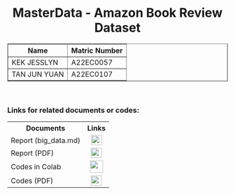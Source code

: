 <h1 align="center"> 
  MasterData - Amazon Book Review Dataset
  <br>
</h1>

<table border="solid" align="center">
  <tr>
    <th>Name</th>
    <th>Matric Number</th>
  </tr>
  <tr>
    <td>KEK JESSLYN</td>
    <td>A22EC0057</td>
  </tr>
  <tr>
    <td>TAN JUN YUAN</td>
    <td>A22EC0107</td>
  </tr>
</table>

<br>

### Links for related documents or codes:
<table>
  <tr>
    <th>Documents</th>
    <th>Links</th>
  </tr>
  <tr>
    <td>Report (big_data.md)</td>
    <td align="center">
      <a href="2425/assignment/A2/bdm/MasterData/big_data.md"><img src="https://github.com/user-attachments/assets/2e0abbaa-3b7f-450f-92f6-41fd0e6e4dad" width=24px height=23px></a>
    </td>
  </tr>
  <tr>
    <td>Report (PDF)</td>
    <td align="center">
      <a href="2425/assignment/A2/bdm/MasterData/MasterData_Report.pdf"><img src="https://github.com/user-attachments/assets/fc7537be-11d2-483a-8503-e26e925eab68" width=25px height=23px></a>
    </td>
  </tr>
  <tr>
    <td>Codes in Colab</td>
    <td align="center">
      <a href="https://colab.research.google.com/drive/1iOuh4RfTRTRovZAPjQXSE9nilerqCWDL?usp=sharing"><img src="https://github.com/user-attachments/assets/928d0405-924d-4464-81f1-bb4a1bd963b1" width=30px height=28px></a>
    </td>
  </tr>
  <tr>
    <td>Codes (PDF)</td>
    <td align="center">
      <a href="2425/assignment/A2/bdm/MasterData/MasterData_Codes.pdf"><img src="https://github.com/user-attachments/assets/fc7537be-11d2-483a-8503-e26e925eab68" width=25px height=23px></a>
    </td>
  </tr>
</table>

<br>

